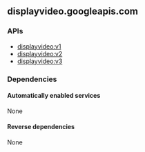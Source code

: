 ## displayvideo.googleapis.com

### APIs

* [ displayvideo:v1 ]( https://displayvideo.googleapis.com/$discovery/rest?version=v1 )
* [ displayvideo:v2 ]( https://displayvideo.googleapis.com/$discovery/rest?version=v2 )
* [ displayvideo:v3 ]( https://displayvideo.googleapis.com/$discovery/rest?version=v3 )

### Dependencies

#### Automatically enabled services

None

#### Reverse dependencies

None
